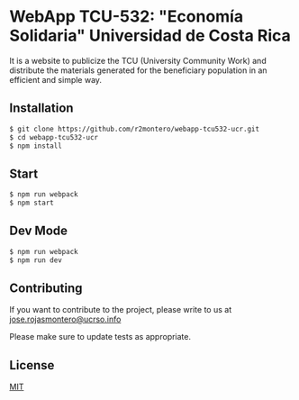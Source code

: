 # WebApp TCU-532: "Economía Solidaria" Universidad de Costa Rica

It is a website to publicize the TCU (University Community Work) and distribute the materials generated for the beneficiary population in an efficient and simple way.

## Installation


```sh
$ git clone https://github.com/r2montero/webapp-tcu532-ucr.git
$ cd webapp-tcu532-ucr
$ npm install
```

## Start

```sh
$ npm run webpack
$ npm start
```

## Dev Mode

```sh
$ npm run webpack
$ npm run dev
```

## Contributing
If you want to contribute to the project, please write to us at [jose.rojasmontero@ucrso.info](mailto:jose.rojasmontero@ucrso.info)

Please make sure to update tests as appropriate.

## License
[MIT](https://choosealicense.com/licenses/mit/)
